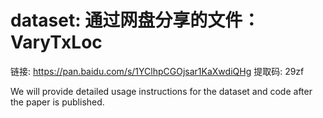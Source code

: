 # dataset: 通过网盘分享的文件：VaryTxLoc
链接: https://pan.baidu.com/s/1YClhpCGOjsar1KaXwdiQHg 提取码: 29zf

We will provide detailed usage instructions for the dataset and code after the paper is published.
